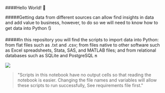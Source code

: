 ####Hello World! 🛬

#####Getting data from different sources can allow find insights in data and add value to business, however, to do so we will need to know how to get data into Python 🔃

#####In this repository you will find the scripts to import data into Python: from flat files such as .txt and .csv; from files native to other software such as Excel spreadsheets, Stata, SAS, and MATLAB files; and from relational databases such as SQLite and PostgreSQL 🔛



![](https://miro.medium.com/max/1212/1*_CFRsp3dCxN6S2srj4-v7w.png)


>"Scripts in this notebook have no output cells so that reading the notebook is easier. Changing the file names and variables will allow these scripts to run successfully, See requirements file first."
